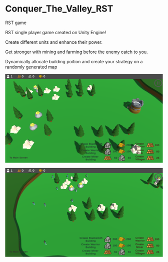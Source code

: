 # Conquer_The_Valley_RST
RST game

RST single player game created on Unity Engine!

Create different units and enhance their power.

Get stronger with mining and farming before the enemy catch to you.

Dynamically allocate building poition and create your strategy on a randomly generated map

![alt text](https://github.com/giannOiko/Conquer_The_Valley_RST/blob/main/source_files/Picture1.png)


![alt text](https://github.com/giannOiko/Conquer_The_Valley_RST/blob/main/source_files/Picture2.png)
